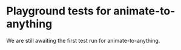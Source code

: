 # Playground tests for animate-to-anything
We are still awaiting the first test run for animate-to-anything.
